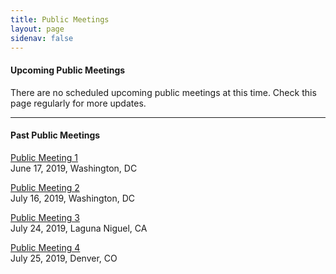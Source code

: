 ```yaml
---
title: Public Meetings
layout: page
sidenav: false
---
```


#### Upcoming Public Meetings 

There are no scheduled upcoming public meetings at this time. Check this page regularly for more updates.  

___

#### Past Public Meetings 

[Public Meeting 1]({{site.baseurl}}/master/assets/uploads/Public%20Meeting%20Transcript%20June%2017%202019%20(1).pdf)  
June 17, 2019, Washington, DC


[Public Meeting 2]({{site.baseurl}}/master/assets/uploads/PBRB%20Public%20Meeting%20July%2016%2C%20Agenda.pdf)  
July 16, 2019, Washington, DC


[Public Meeting 3]({{site.baseurl}}/master/assets/uploads/Public%20Meeting%20July%2024th%20Laguna%20Niguel%20Notes.pdf)  
July 24, 2019, Laguna Niguel, CA


[Public Meeting 4]({{site.baseurl}}/master/assets//assets/uploads/PBRB%20Public%20Meeting%20July%2016%2C%20Agenda.pdf)  
July 25, 2019, Denver, CO
